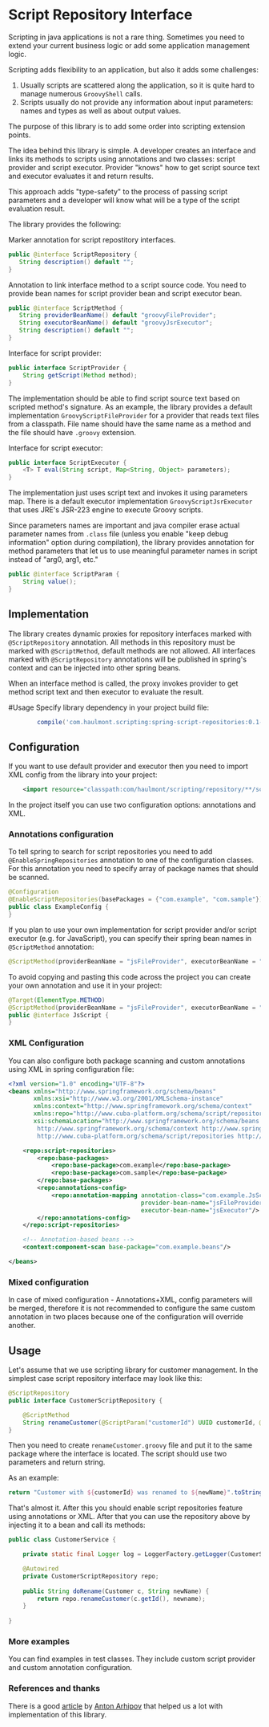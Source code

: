 # Script Repository Interface 
Scripting in java applications is not a rare thing. Sometimes you need to extend your current business logic or 
add some application management logic. 

Scripting adds flexibility to an application, but also it adds some challenges:
1. Usually scripts are scattered along the application, so it is quite hard to manage numerous ```GroovyShell``` calls.
2. Scripts usually do not provide any information about input parameters: names and types as well as about output values.

The purpose of this library is to add some order into scripting extension points. 

The idea behind this library is simple. A developer creates an interface and links its methods to scripts using
annotations and two classes: script provider and script executor. Provider "knows" how to get script source text
and executor evaluates it and return results.

This approach adds "type-safety" to the process of passing script parameters and a developer will know what will be a
type of the script evaluation result. 

 The library provides the following:

Marker annotation for script repostitory interfaces.   
 ```java
public @interface ScriptRepository {
    String description() default "";
}
```
 
 Annotation to link interface method to a script source code. You need to provide bean names for script provider 
 bean and script executor bean. 
 ```java
public @interface ScriptMethod {
    String providerBeanName() default "groovyFileProvider";
    String executorBeanName() default "groovyJsrExecutor";
    String description() default "";
}
```

Interface for script provider:
```java
public interface ScriptProvider {
    String getScript(Method method);
}
```
The implementation should be able to find script source text based on scripted method's signature. As an example, the
library provides a default implementation ```GroovyScriptFileProvider``` for a provider that reads text files from a classpath. File name should 
have the same name as a method and the file should have ```.groovy``` extension.

Interface for script executor:
```java
public interface ScriptExecutor {
    <T> T eval(String script, Map<String, Object> parameters);
}

```
The implementation just uses script text and invokes it using parameters map. There is a default executor implementation 
```GroovyScriptJsrExecutor``` that uses JRE's JSR-223 engine to execute Groovy scripts. 

Since parameters names are important and java compiler erase actual parameter names from ```.class``` file (unless you 
enable "keep debug information" option during compilation), the library provides annotation for method parameters that 
let us to use meaningful parameter names in script instead of "arg0, arg1, etc." 
```java
public @interface ScriptParam {
    String value();
}
``` 
## Implementation
The library creates dynamic proxies for repository interfaces marked with ```@ScriptRepository``` annotation. All methods 
in this repository must be marked with ```@ScriptMethod```, default methods are not allowed. All interfaces marked 
with ```@ScriptRepository``` annotations will be published in spring's context and can be injected into other spring beans. 

When an interface method is called, the proxy invokes provider to get method script text and then executor to evaluate 
the result.

#Usage
Specify library dependency in your project build file:

```groovy
        compile('com.haulmont.scripting:spring-script-repositories:0.1-SNAPSHOT')
```
 
## Configuration 
If you want to use default provider and executor then you need to import XML config from the library into your project:

```xml
    <import resource="classpath:com/haulmont/scripting/repository/**/script-repositories-config.xml"/>
```

In the project itself you can use two configuration options: annotations and XML. 

### Annotations configuration
To tell spring to search for script repositories you need to add ```@EnableSpringRepositories``` annotation to one of the 
configuration classes. For this annotation you need to specify array of package names that should be scanned.
```java
@Configuration
@EnableScriptRepositories(basePackages = {"com.example", "com.sample"})
public class ExampleConfig {
}
```
If you plan to use your own implementation for script provider and/or script executor (e.g. for JavaScript), you can specify 
their spring bean names in ```@ScriptMethod``` annotation:
```java
@ScriptMethod(providerBeanName = "jsFileProvider", executorBeanName = "jsExecutor")
```
To avoid copying and pasting this code across the project you can create your own annotation and use it in your project:
```java
@Target(ElementType.METHOD)
@ScriptMethod(providerBeanName = "jsFileProvider", executorBeanName = "jsExecutor")
public @interface JsScript {
}
``` 
### XML Configuration
You can also configure both package scanning and custom annotations using XML in spring configuration file:
```xml
<?xml version="1.0" encoding="UTF-8"?>
<beans xmlns="http://www.springframework.org/schema/beans"
       xmlns:xsi="http://www.w3.org/2001/XMLSchema-instance"
       xmlns:context="http://www.springframework.org/schema/context"
       xmlns:repo="http://www.cuba-platform.org/schema/script/repositories"
       xsi:schemaLocation="http://www.springframework.org/schema/beans http://www.springframework.org/schema/beans/spring-beans-4.3.xsd
        http://www.springframework.org/schema/context http://www.springframework.org/schema/context/spring-context-4.3.xsd
        http://www.cuba-platform.org/schema/script/repositories http://www.cuba-platform.org/schema/script/repositories/script-repositories.xsd">

    <repo:script-repositories>
        <repo:base-packages>
            <repo:base-package>com.example</repo:base-package>
            <repo:base-package>com.sample</repo:base-package>
        </repo:base-packages>
        <repo:annotations-config>
            <repo:annotation-mapping annotation-class="com.example.JsScript"
                                     provider-bean-name="jsFileProvider"
                                     executor-bean-name="jsExecutor"/>
        </repo:annotations-config>
    </repo:script-repositories>

    <!-- Annotation-based beans -->
    <context:component-scan base-package="com.example.beans"/>

</beans>
``` 
### Mixed configuration
In case of mixed configuration - Annotations+XML, config parameters will be merged, therefore it is not recommended 
to configure the same custom annotation in two places because one of the configuration will override another.  

## Usage 
Let's assume that we use scripting library for customer management. In the simplest case script repository 
interface may look like this:
```java
@ScriptRepository
public interface CustomerScriptRepository {

    @ScriptMethod
    String renameCustomer(@ScriptParam("customerId") UUID customerId, @ScriptParam("newName") String newName);
}
```
Then you need to create ```renameCustomer.groovy``` file and put it to the same package where the interface is located.
The script should use two parameters and return string. 

As an example:
```groovy
return "Customer with ${customerId} was renamed to ${newName}".toString()
``` 

That's almost it. After this you should enable script repositories feature using annotations or XML. After that you can use 
the repository above by injecting it to a bean and call its methods:

```java
public class CustomerService {

    private static final Logger log = LoggerFactory.getLogger(CustomerService.class);

    @Autowired
    private CustomerScriptRepository repo;
    
    public String doRename(Customer c, String newName) {
        return repo.renameCustomer(c.getId(), newname);
    }
    
}
```
### More examples
You can find examples in test classes. They include custom script provider and custom annotation configuration.  

### References and thanks
There is a good [article](https://zeroturnaround.com/rebellabs/scripting-your-java-application-with-groovy/) by [Anton Arhipov](https://github.com/antonarhipov) that helped us a lot with implementation of this library.
